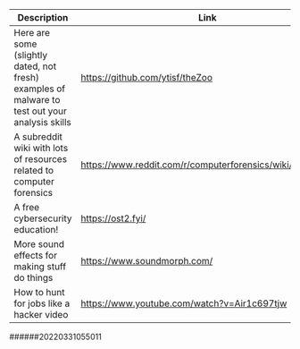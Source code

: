 Description | Link
------------ | ------------
Here are some (slightly dated, not fresh) examples of malware to test out your analysis skills | https://github.com/ytisf/theZoo
A subreddit wiki with lots of resources related to computer forensics | https://www.reddit.com/r/computerforensics/wiki/resources
A free cybersecurity education! | https://ost2.fyi/
More sound effects for making stuff do things | https://www.soundmorph.com/
How to hunt for jobs like a hacker video | https://www.youtube.com/watch?v=Air1c697tjw
######20220331055011
